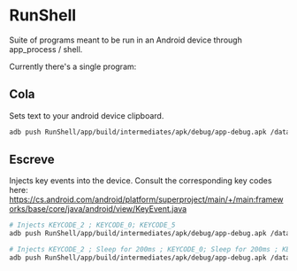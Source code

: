 # RunShell

Suite of programs meant to be run in an Android device through app_process / shell.

Currently there's a single program:

## Cola

Sets text to your android device clipboard.

```bash
adb push RunShell/app/build/intermediates/apk/debug/app-debug.apk /data/local/tmp/ && adb shell CLASSPATH=/data/local/tmp/app-debug.apk app_process / Runner cola "https://google.com/" && adb shell input keyevent 279
```

## Escreve

Injects key events into the device.
Consult the corresponding key codes here: https://cs.android.com/android/platform/superproject/main/+/main:frameworks/base/core/java/android/view/KeyEvent.java

```bash
# Injects KEYCODE_2 ; KEYCODE_0; KEYCODE_5
adb push RunShell/app/build/intermediates/apk/debug/app-debug.apk /data/local/tmp/ && adb shell CLASSPATH=/data/local/tmp/app-debug.apk app_process / Runner escreve "9-7-12"

# Injects KEYCODE_2 ; Sleep for 200ms ; KEYCODE_0; Sleep for 200ms ; KEYCODE_5
adb push RunShell/app/build/intermediates/apk/debug/app-debug.apk /data/local/tmp/ && adb shell CLASSPATH=/data/local/tmp/app-debug.apk app_process / Runner escreve "9-SLEEP200-7-SLEEP200-12"
```
